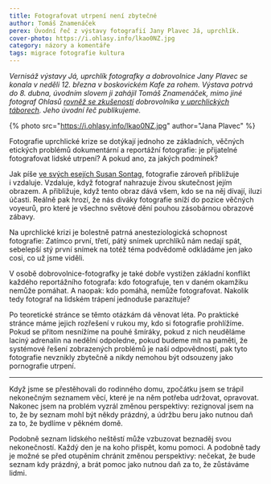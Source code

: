 ```yaml
---
title: Fotografovat utrpení není zbytečné
author: Tomáš Znamenáček
perex: Úvodní řeč z výstavy fotografií Jany Plavec Já, uprchlík.
cover-photo: https://i.ohlasy.info/lkao0NZ.jpg
category: názory a komentáře
tags: migrace fotografie kultura
---
```


*Vernisáž výstavy Já, uprchlík fotografky a dobrovolnice Jany Plavec se konala v neděli 12. března v boskovickém Kafe za rohem. Výstava potrvá do 8. dubna, úvodním slovem ji zahájil Tomáš Znamenáček, mimo jiné fotograf Ohlasů [rovněž se zkušeností](http://www.ohlasy.info/clanky/2015/09/reportaz-opatovac.html) dobrovolníka [v uprchlických táborech](http://www.ohlasy.info/clanky/2015/10/rozhovor-uprchlici.html). Jeho úvodní řeč publikujeme.*

{% photo src="https://i.ohlasy.info/lkao0NZ.jpg" author="Jana Plavec" %}

Fotografie uprchlické krize se dotýkají jednoho ze základních, věčných etických problémů dokumentární a reportážní fotografie: je přijatelné fotografovat lidské utrpení? A pokud ano, za jakých podmínek?

Jak píše [ve svých esejích Susan Sontag](http://www.susansontag.com/SusanSontag/books/onPhotographyExerpt.shtml), fotografie zároveň přibližuje i vzdaluje. Vzdaluje, když fotograf nahrazuje živou skutečnost jejím obrazem. A přibližuje, když tento obraz dává všem, kdo se na něj dívají, iluzi účasti. Reálně pak hrozí, že nás diváky fotografie sníží do pozice věčných voyeurů, pro které je všechno světové dění pouhou zásobárnou obrazové zábavy.

Na uprchlické krizi je bolestně patrná anesteziologická schopnost fotografie: Zatímco první, třetí, pátý snímek uprchlíků nám nedají spát, sebelepší stý první snímek na totéž téma podvědomě odkládáme jen jako cosi, co už jsme viděli.

V osobě dobrovolnice-fotografky je také dobře vystižen základní konflikt každého reportážního fotografa: kdo fotografuje, ten v daném okamžiku nemůže pomáhat. A naopak: kdo pomáhá, nemůže fotografovat. Nakolik tedy fotograf na lidském trápení jednoduše parazituje?

Po teoretické stránce se těmto otázkám dá věnovat léta. Po praktické stránce máme jejich rozřešení v rukou my, kdo si fotografie prohlížíme. Pokud se přitom nesnížíme na pouhé šmíráky, pokud z nich neuděláme laciný adrenalin na nedělní odpoledne, pokud budeme mít na paměti, že systémové řešení zobrazených problémů je naší odpovědností, pak tyto fotografie nevznikly zbytečně a nikdy nemohou být odsouzeny jako pornografie utrpení.

---

Když jsme se přestěhovali do rodinného domu, zpočátku jsem se trápil nekonečným seznamem věcí, které je na něm potřeba udržovat, opravovat. Nakonec jsem na problém vyzrál změnou perspektivy: rezignoval jsem na to, že by seznam mohl být někdy prázdný, a údržbu beru jako nutnou daň za to, že bydlíme v pěkném domě.

Podobně seznam lidského neštěstí může vzbuzovat beznaděj svou nekonečností. Každý den je na koho přispět, komu pomoci. A podobně tady je možné se před otupěním chránit změnou perspektivy: nečekat, že bude seznam kdy prázdný, a brát pomoc jako nutnou daň za to, že zůstáváme lidmi.
